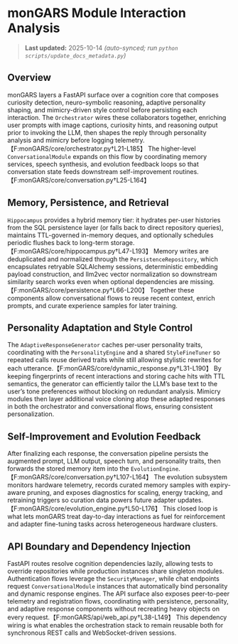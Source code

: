 # monGARS Module Interaction Analysis

> **Last updated:** 2025-10-14 _(auto-synced; run `python scripts/update_docs_metadata.py`)_

## Overview
monGARS layers a FastAPI surface over a cognition core that composes curiosity detection, neuro-symbolic reasoning, adaptive personality shaping, and mimicry-driven style control before persisting each interaction. The `Orchestrator` wires these collaborators together, enriching user prompts with image captions, curiosity hints, and reasoning output prior to invoking the LLM, then shapes the reply through personality analysis and mimicry before logging telemetry.【F:monGARS/core/orchestrator.py†L21-L185】 The higher-level `ConversationalModule` expands on this flow by coordinating memory services, speech synthesis, and evolution feedback loops so that conversation state feeds downstream self-improvement routines.【F:monGARS/core/conversation.py†L25-L164】

## Memory, Persistence, and Retrieval
`Hippocampus` provides a hybrid memory tier: it hydrates per-user histories from the SQL persistence layer (or falls back to direct repository queries), maintains TTL-governed in-memory deques, and optionally schedules periodic flushes back to long-term storage.【F:monGARS/core/hippocampus.py†L47-L193】 Memory writes are deduplicated and normalized through the `PersistenceRepository`, which encapsulates retryable SQLAlchemy sessions, deterministic embedding payload construction, and llm2vec vector normalization so downstream similarity search works even when optional dependencies are missing.【F:monGARS/core/persistence.py†L66-L200】 Together these components allow conversational flows to reuse recent context, enrich prompts, and curate experience samples for later training.

## Personality Adaptation and Style Control
The `AdaptiveResponseGenerator` caches per-user personality traits, coordinating with the `PersonalityEngine` and a shared `StyleFineTuner` so repeated calls reuse derived traits while still allowing stylistic rewrites for each utterance.【F:monGARS/core/dynamic_response.py†L31-L190】 By keeping fingerprints of recent interactions and storing cache hits with TTL semantics, the generator can efficiently tailor the LLM’s base text to the user’s tone preferences without blocking on redundant analysis. Mimicry modules then layer additional voice cloning atop these adapted responses in both the orchestrator and conversational flows, ensuring consistent personalization.

## Self-Improvement and Evolution Feedback
After finalizing each response, the conversation pipeline persists the augmented prompt, LLM output, speech turn, and personality traits, then forwards the stored memory item into the `EvolutionEngine`.【F:monGARS/core/conversation.py†L107-L164】 The evolution subsystem monitors hardware telemetry, records curated memory samples with expiry-aware pruning, and exposes diagnostics for scaling, energy tracking, and retraining triggers so curation data powers future adapter updates.【F:monGARS/core/evolution_engine.py†L50-L176】 This closed loop is what lets monGARS treat day-to-day interactions as fuel for reinforcement and adapter fine-tuning tasks across heterogeneous hardware clusters.

## API Boundary and Dependency Injection
FastAPI routes resolve cognition dependencies lazily, allowing tests to override repositories while production instances share singleton modules. Authentication flows leverage the `SecurityManager`, while chat endpoints request `ConversationalModule` instances that automatically bind personality and dynamic response engines. The API surface also exposes peer-to-peer telemetry and registration flows, coordinating with persistence, personality, and adaptive response components without recreating heavy objects on every request.【F:monGARS/api/web_api.py†L38-L149】 This dependency wiring is what enables the orchestration stack to remain reusable both for synchronous REST calls and WebSocket-driven sessions.
